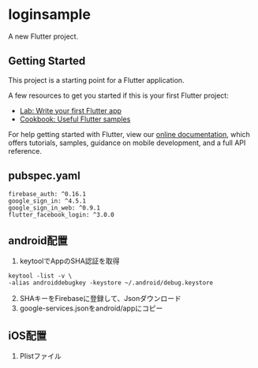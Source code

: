 # loginsample

A new Flutter project.

## Getting Started

This project is a starting point for a Flutter application.

A few resources to get you started if this is your first Flutter project:

- [Lab: Write your first Flutter app](https://flutter.dev/docs/get-started/codelab)
- [Cookbook: Useful Flutter samples](https://flutter.dev/docs/cookbook)

For help getting started with Flutter, view our
[online documentation](https://flutter.dev/docs), which offers tutorials,
samples, guidance on mobile development, and a full API reference.

## pubspec.yaml
```
firebase_auth: ^0.16.1
google_sign_in: ^4.5.1
google_sign_in_web: ^0.9.1
flutter_facebook_login: ^3.0.0
```

## android配置
1. keytoolでAppのSHA認証を取得
```
keytool -list -v \
-alias androiddebugkey -keystore ~/.android/debug.keystore
```

2. SHAキーをFirebaseに登録して、Jsonダウンロード
3. google-services.jsonをandroid/appにコピー
## iOS配置
1. Plistファイル

